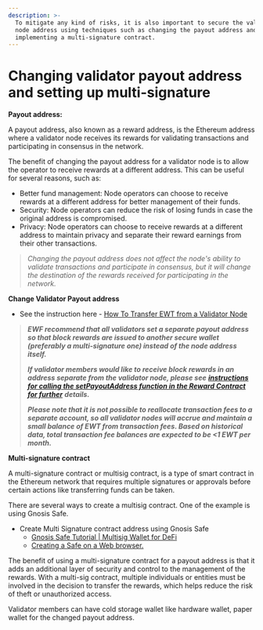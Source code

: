 ```yaml
---
description: >-
  To mitigate any kind of risks, it is also important to secure the validator
  node address using techniques such as changing the payout address and
  implementing a multi-signature contract.
---
```


# Changing validator payout address and setting up multi-signature

**Payout address:**&#x20;

A payout address, also known as a reward address, is the Ethereum address where a validator node receives its rewards for validating transactions and participating in consensus in the network.

The benefit of changing the payout address for a validator node is to allow the operator to receive rewards at a different address. This can be useful for several reasons, such as:

* Better fund management: Node operators can choose to receive rewards at a different address for better management of their funds.
* Security: Node operators can reduce the risk of losing funds in case the original address is compromised.
* Privacy: Node operators can choose to receive rewards at a different address to maintain privacy and separate their reward earnings from their other transactions.

> _Changing the payout address does not affect the node's ability to validate transactions and participate in consensus, but it will change the destination of the rewards received for participating in the network._

**Change Validator Payout address**

* See the instruction here - [<img src="https://1628739436-files.gitbook.io/~/files/v0/b/gitbook-x-prod.appspot.com/o/spaces%2FYWg48ihcKhfciND26AxD%2Ficon%2Fcg9m4Zr6SwZzX9Tnub4C%2FEWT_token.png?alt=media&#x26;token=aafb68e3-eaa6-4443-95a7-ba587979ba03" alt="" data-size="line">How To Transfer EWT from a Validator Node](https://energy-web-foundation.gitbook.io/ewc-validator-documentation/guides/maintaining-a-validator-node/how-to-transfer-ewt-from-a-validator-node)

> _**EWF recommend that all validators set a separate payout address so that block rewards are issued to another secure wallet (preferably a multi-signature one) instead of the node address itself.**_
>
> _**If validator members would like to receive block rewards in an address separate from the validator node, please see**_ [_**instructions for calling the setPayoutAddress function in the Reward Contract for further**_](https://energyweb.atlassian.net/wiki/spaces/EWF/pages/701923337) _**details.**_
>
> _**Please note that it is not possible to reallocate transaction fees to a separate account, so all validator nodes will accrue and maintain a small balance of EWT from transaction fees. Based on historical data, total transaction fee balances are expected to be <1 EWT per month.**_

**Multi-signature contract**

A multi-signature contract or multisig contract, is a type of smart contract in the Ethereum network that requires multiple signatures or approvals before certain actions like transferring funds can be taken.

There are several ways to create a multisig contract. One of the example is using Gnosis Safe.

* Create Multi Signature contract address using Gnosis Safe
  * [Gnosis Safe Tutorial | Multisig Wallet for DeFi](https://www.youtube.com/watch?v=GHyxe32Z814)
  * [Creating a Safe on a Web browser.](https://help.gnosis-safe.io/en/articles/3876461-creating-a-safe-on-a-web-browser)

The benefit of using a multi-signature contract for a payout address is that it adds an additional layer of security and control to the management of the rewards. With a multi-sig contract, multiple individuals or entities must be involved in the decision to transfer the rewards, which helps reduce the risk of theft or unauthorized access.

Validator members can have cold storage wallet like hardware wallet, paper wallet for the changed payout address.
